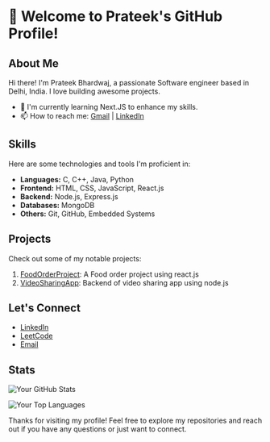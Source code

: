 # 👋 Welcome to Prateek's GitHub Profile!

## About Me

Hi there! I'm Prateek Bhardwaj, a passionate Software engineer based in Delhi, India. I love building awesome projects.

- 🌱 I'm currently learning Next.JS to enhance my skills.
- 📫 How to reach me: [Gmail](prateekbh111@gmail.com) | [LinkedIn](https://www.linkedin.com/in/prateekbh111/)

## Skills

Here are some technologies and tools I'm proficient in:

- **Languages:** C, C++, Java, Python
- **Frontend:** HTML, CSS, JavaScript, React.js
- **Backend:** Node.js, Express.js
- **Databases:** MongoDB
- **Others:** Git, GitHub, Embedded Systems

## Projects

Check out some of my notable projects:

1. [FoodOrderProject](https://github.com/Prateekbh111/FoodOrderProject): A Food order project using react.js
2. [VideoSharingApp](https://github.com/Prateekbh111/Backend-VideoSharingApp): Backend of video sharing app using node.js

## Let's Connect

- [LinkedIn](https://www.linkedin.com/in/prateekbh111/)
- [LeetCode](https://leetcode.com/prateekbh111/)
- [Email](prateekbh111@gmail.com)

## Stats

![Your GitHub Stats](https://github-readme-stats.vercel.app/api?username=Prateekbh111&show_icons=true)

![Your Top Languages](https://github-readme-stats.vercel.app/api/top-langs/?username=Prateekbh111&layout=compact)

Thanks for visiting my profile! Feel free to explore my repositories and reach out if you have any questions or just want to connect.
